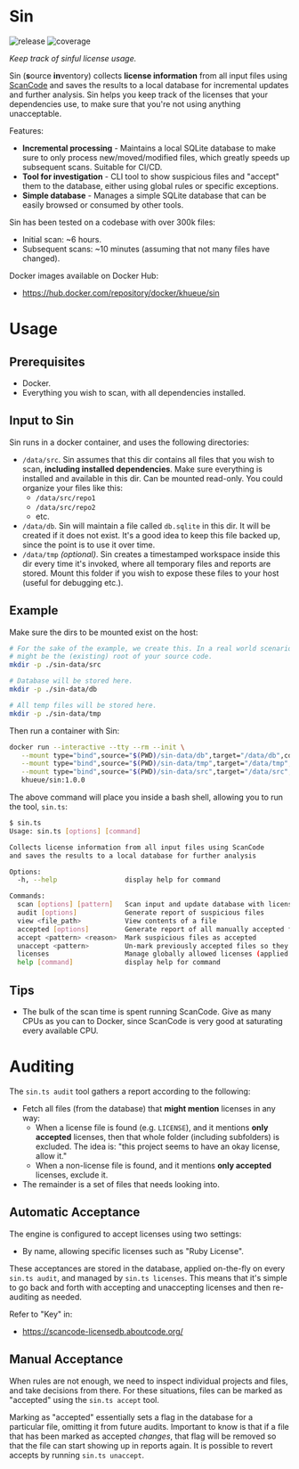 # Sin

![release](https://img.shields.io/badge/release-1.0.0-green)
![coverage](https://img.shields.io/badge/coverage-88%25-green)

_Keep track of sinful license usage._

Sin (**s**ource **in**ventory) collects **license information** from all input
files using [ScanCode](https://github.com/nexB/scancode-toolkit) and saves the
results to a local database for incremental updates and further analysis. Sin
helps you keep track of the licenses that your dependencies use, to make sure
that you're not using anything unacceptable.

Features:

-  **Incremental processing** - Maintains a local SQLite database to
   make sure to only process new/moved/modified files, which greatly speeds up
   subsequent scans. Suitable for CI/CD.
-  **Tool for investigation** - CLI tool to show suspicious files
   and "accept" them to the database, either using global rules or specific
   exceptions.
-  **Simple database** - Manages a simple SQLite database that can be easily
   browsed or consumed by other tools.

Sin has been tested on a codebase with over 300k files:

-  Initial scan: ~6 hours.
-  Subsequent scans: ~10 minutes (assuming that not many files have changed).

Docker images available on Docker Hub:

-  https://hub.docker.com/repository/docker/khueue/sin


# Usage

## Prerequisites

-  Docker.
-  Everything you wish to scan, with all dependencies installed.

## Input to Sin

Sin runs in a docker container, and uses the following directories:

-  `/data/src`. Sin assumes that this dir contains all files that you wish to
   scan, **including installed dependencies**. Make sure everything is
   installed and available in this dir. Can be mounted read-only. You could
   organize your files like this:
   -  `/data/src/repo1`
   -  `/data/src/repo2`
   -  etc.
-  `/data/db`. Sin will maintain a file called `db.sqlite` in this dir. It will
   be created if it does not exist. It's a good idea to keep this file backed
   up, since the point is to use it over time.
-  `/data/tmp` _(optional)_. Sin creates a timestamped workspace inside this dir
   every time it's invoked, where all temporary files and reports are stored.
   Mount this folder if you wish to expose these files to your host (useful
   for debugging etc.).

## Example

Make sure the dirs to be mounted exist on the host:

```bash
# For the sake of the example, we create this. In a real world scenario, this
# might be the (existing) root of your source code.
mkdir -p ./sin-data/src

# Database will be stored here.
mkdir -p ./sin-data/db

# All temp files will be stored here.
mkdir -p ./sin-data/tmp
```

Then run a container with Sin:

```bash
docker run --interactive --tty --rm --init \
   --mount type="bind",source="$(PWD)/sin-data/db",target="/data/db",consistency="delegated" \
   --mount type="bind",source="$(PWD)/sin-data/tmp",target="/data/tmp",consistency="delegated" \
   --mount type="bind",source="$(PWD)/sin-data/src",target="/data/src",readonly \
   khueue/sin:1.0.0
```

The above command will place you inside a bash shell, allowing you to run
the tool, `sin.ts`:

```bash
$ sin.ts
Usage: sin.ts [options] [command]

Collects license information from all input files using ScanCode
and saves the results to a local database for further analysis

Options:
  -h, --help                 display help for command

Commands:
  scan [options] [pattern]   Scan input and update database with license findings
  audit [options]            Generate report of suspicious files
  view <file_path>           View contents of a file
  accepted [options]         Generate report of all manually accepted files
  accept <pattern> <reason>  Mark suspicious files as accepted
  unaccept <pattern>         Un-mark previously accepted files so they appear suspicious again
  licenses                   Manage globally allowed licenses (applied on every audit)
  help [command]             display help for command
```

## Tips

-  The bulk of the scan time is spent running ScanCode. Give as many CPUs
   as you can to Docker, since ScanCode is very good at saturating every
   available CPU.


# Auditing

The `sin.ts audit` tool gathers a report according to the following:

-  Fetch all files (from the database) that **might mention** licenses in
   any way:
   -  When a license file is found (e.g. `LICENSE`), and it mentions
      **only accepted** licenses, then that whole folder (including subfolders)
      is excluded.  The idea is: "this project seems to have an okay license,
      allow it."
   -  When a non-license file is found, and it mentions **only accepted**
      licenses, exclude it.
-  The remainder is a set of files that needs looking into.

## Automatic Acceptance

The engine is configured to accept licenses using two settings:

-  By name, allowing specific licenses such as "Ruby License".

These acceptances are stored in the database, applied on-the-fly on every
`sin.ts audit`, and managed by `sin.ts licenses`. This means that it's
simple to go back and forth with accepting and unaccepting licenses and then
re-auditing as needed.

Refer to "Key" in:

-  https://scancode-licensedb.aboutcode.org/

## Manual Acceptance

When rules are not enough, we need to inspect individual projects and files,
and take decisions from there. For these situations, files can be marked as
"accepted" using the `sin.ts accept` tool.

Marking as "accepted" essentially sets a flag in the database for a particular
file, omitting it from future audits. Important to know is that if a file
that has been marked as accepted _changes_, that flag will be removed so that
the file can start showing up in reports again. It is possible to revert
accepts by running `sin.ts unaccept`.
